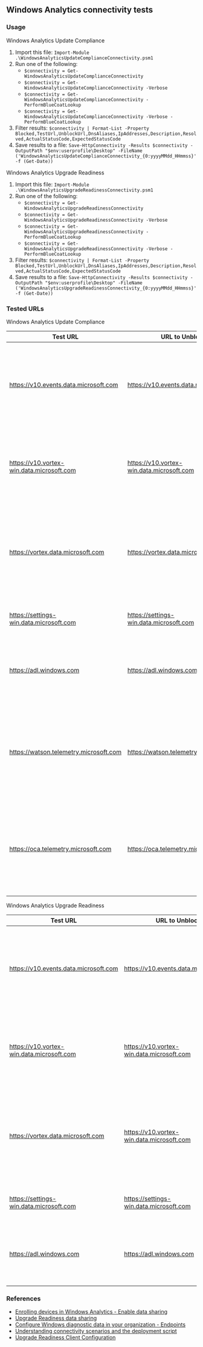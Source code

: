 ## Windows Analytics connectivity tests

### Usage
Windows Analytics Update Compliance
1. Import this file: `Import-Module .\WindowsAnalyticsUpdateComplianceConnectivity.psm1`
1. Run one of the following:
    * `$connectivity = Get-WindowsAnalyticsUpdateComplianceConnectivity`
    * `$connectivity = Get-WindowsAnalyticsUpdateComplianceConnectivity -Verbose`
    * `$connectivity = Get-WindowsAnalyticsUpdateComplianceConnectivity -PerformBlueCoatLookup`
    * `$connectivity = Get-WindowsAnalyticsUpdateComplianceConnectivity -Verbose -PerformBlueCoatLookup`
1. Filter results: `$connectivity | Format-List -Property Blocked,TestUrl,UnblockUrl,DnsAliases,IpAddresses,Description,Resolved,ActualStatusCode,ExpectedStatusCode`
1. Save results to a file: `Save-HttpConnectivity -Results $connectivity -OutputPath "$env:userprofile\Desktop" -FileName ('WindowsAnalyticsUpdateComplianceConnectivity_{0:yyyyMMdd_HHmmss}' -f (Get-Date))`

Windows Analytics Upgrade Readiness
1. Import this file: `Import-Module .\WindowsAnalyticsUpgradeReadinessConnectivity.psm1`
1. Run one of the following:
    * `$connectivity = Get-WindowsAnalyticsUpgradeReadinessConnectivity`
    * `$connectivity = Get-WindowsAnalyticsUpgradeReadinessConnectivity -Verbose`
    * `$connectivity = Get-WindowsAnalyticsUpgradeReadinessConnectivity -PerformBlueCoatLookup`
    * `$connectivity = Get-WindowsAnalyticsUpgradeReadinessConnectivity -Verbose -PerformBlueCoatLookup`
1. Filter results: `$connectivity | Format-List -Property Blocked,TestUrl,UnblockUrl,DnsAliases,IpAddresses,Description,Resolved,ActualStatusCode,ExpectedStatusCode`
1. Save results to a file: `Save-HttpConnectivity -Results $connectivity -OutputPath "$env:userprofile\Desktop" -FileName ('WindowsAnalyticsUpgradeReadinessConnectivity_{0:yyyyMMdd_HHmmss}' -f (Get-Date))`

### Tested URLs
Windows Analytics Update Compliance

| Test URL | URL to Unblock | Description |
| -- | -- | -- |
| https://v10.events.data.microsoft.com | https://v10.events.data.microsoft.com | Connected User Experience and Diagnostic component endpoint for use with Windows 10 1803 and later. |
| https://v10.vortex-win.data.microsoft.com | https://v10.vortex-win.data.microsoft.com | Connected User Experience and Diagnostic component endpoint for Windows 10 1709 and earlier. |
| https://vortex.data.microsoft.com | https://vortex.data.microsoft.com | Connected User Experience and Diagnostic component endpoint for operating systems older than Windows 10. |
| https://settings-win.data.microsoft.com | https://settings-win.data.microsoft.com | Enables the compatibility update to send data to Microsoft. |
| https://adl.windows.com | https://adl.windows.com | Allows the compatibility update to receive the latest compatibility data from Microsoft. |
| https://watson.telemetry.microsoft.com | https://watson.telemetry.microsoft.com | Windows Error Reporting (WER); required for Device Health and Update Compliance AV reports. Not used by Upgrade Readiness. |
| https://oca.telemetry.microsoft.com | https://oca.telemetry.microsoft.com | Online Crash Analysis; required for Device Health and Update Compliance AV reports. Not used by Upgrade Readiness. |
    

Windows Analytics Upgrade Readiness

| Test URL | URL to Unblock | Description |
| -- | -- | -- |
| https://v10.events.data.microsoft.com | https://v10.events.data.microsoft.com | Connected User Experience and Diagnostic component endpoint for use with Windows 10 1803 and later. |
| https://v10.vortex-win.data.microsoft.com | https://v10.vortex-win.data.microsoft.com | Connected User Experience and Diagnostic component endpoint for Windows 10 1709 and earlier. |
| https://vortex.data.microsoft.com | https://v10.vortex-win.data.microsoft.com | Connected User Experience and Diagnostic component endpoint for operating systems older than Windows 10. |
| https://settings-win.data.microsoft.com | https://settings-win.data.microsoft.com | Enables the compatibility update to send data to Microsoft. | 
| https://adl.windows.com | https://adl.windows.com | Allows the compatibility update to receive the latest compatibility data from Microsoft. |

### References
* [Enrolling devices in Windows Analytics - Enable data sharing](https://docs.microsoft.com/en-us/windows/deployment/update/windows-analytics-get-started#enable-data-sharing)
* [Upgrade Readiness data sharing](https://docs.microsoft.com/en-us/windows/deployment/upgrade/upgrade-readiness-data-sharing)
* [Configure Windows diagnostic data in your organization - Endpoints](https://docs.microsoft.com/en-us/windows/privacy/configure-windows-diagnostic-data-in-your-organization#endpoints)
* [Understanding connectivity scenarios and the deployment script](https://blogs.technet.microsoft.com/upgradeanalytics/2017/03/10/understanding-connectivity-scenarios-and-the-deployment-script)
* [Upgrade Readiness Client Configuration](https://blogs.technet.microsoft.com/ukplatforms/2017/03/13/upgrade-readiness-client-configuration)